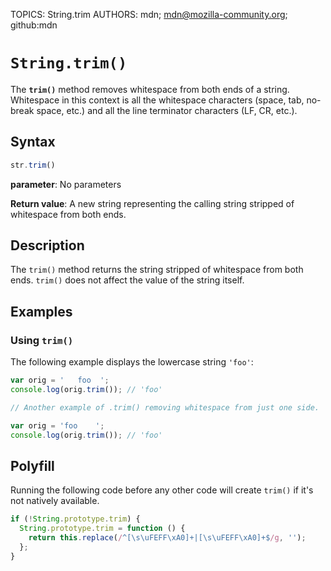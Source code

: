 TOPICS: String.trim
AUTHORS: mdn; mdn@mozilla-community.org; github:mdn

# `String.trim()`

The **`trim()`** method removes whitespace from both ends of a string. Whitespace in this context is
all the whitespace characters (space, tab, no-break space, etc.) and all the line terminator
characters (LF, CR, etc.).

## Syntax

```javascript
str.trim()
```

**parameter**: No parameters

**Return value**: A new string representing the calling string stripped of whitespace from both ends.

## Description

The `trim()` method returns the string stripped of whitespace from both ends. `trim()` does not
affect the value of the string itself.

## Examples

### Using `trim()`

The following example displays the lowercase string `'foo'`:

```javascript
var orig = '   foo  ';
console.log(orig.trim()); // 'foo'

// Another example of .trim() removing whitespace from just one side.

var orig = 'foo    ';
console.log(orig.trim()); // 'foo'
```

## Polyfill

Running the following code before any other code will create `trim()` if it's not natively available.

```javascript
if (!String.prototype.trim) {
  String.prototype.trim = function () {
    return this.replace(/^[\s\uFEFF\xA0]+|[\s\uFEFF\xA0]+$/g, '');
  };
}
```
